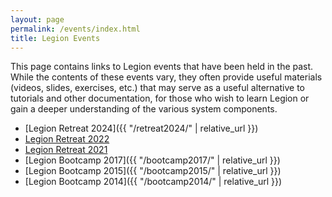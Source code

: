 ```yaml
---
layout: page
permalink: /events/index.html
title: Legion Events
---
```


This page contains links to Legion events that have been held in the
past. While the contents of these events vary, they often provide
useful materials (videos, slides, exercises, etc.) that may serve as a
useful alternative to tutorials and other documentation, for those who
wish to learn Legion or gain a deeper understanding of the various
system components.

  * [Legion Retreat 2024]({{ "/retreat2024/" | relative_url }})
  * [Legion Retreat 2022](https://theory.stanford.edu/~aiken/LegionRetreat22/index.html)
  * [Legion Retreat 2021](https://theory.stanford.edu/~aiken/LegionRetreat21/index.html)
  * [Legion Bootcamp 2017]({{ "/bootcamp2017/" | relative_url }})
  * [Legion Bootcamp 2015]({{ "/bootcamp2015/" | relative_url }})
  * [Legion Bootcamp 2014]({{ "/bootcamp2014/" | relative_url }})
